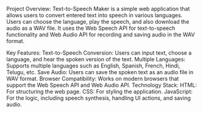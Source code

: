 Project Overview:
Text-to-Speech Maker is a simple web application that allows users to convert entered text into speech in various languages. Users can choose the language, play the speech, and also download the audio as a WAV file. It uses the Web Speech API for text-to-speech functionality and Web Audio API for recording and saving audio in the WAV format.

Key Features:
Text-to-Speech Conversion: Users can input text, choose a language, and hear the spoken version of the text.
Multiple Languages: Supports multiple languages such as English, Spanish, French, Hindi, Telugu, etc.
Save Audio: Users can save the spoken text as an audio file in WAV format.
Browser Compatibility: Works on modern browsers that support the Web Speech API and Web Audio API.
Technology Stack:
HTML: For structuring the web page.
CSS: For styling the application.
JavaScript: For the logic, including speech synthesis, handling UI actions, and saving audio.

